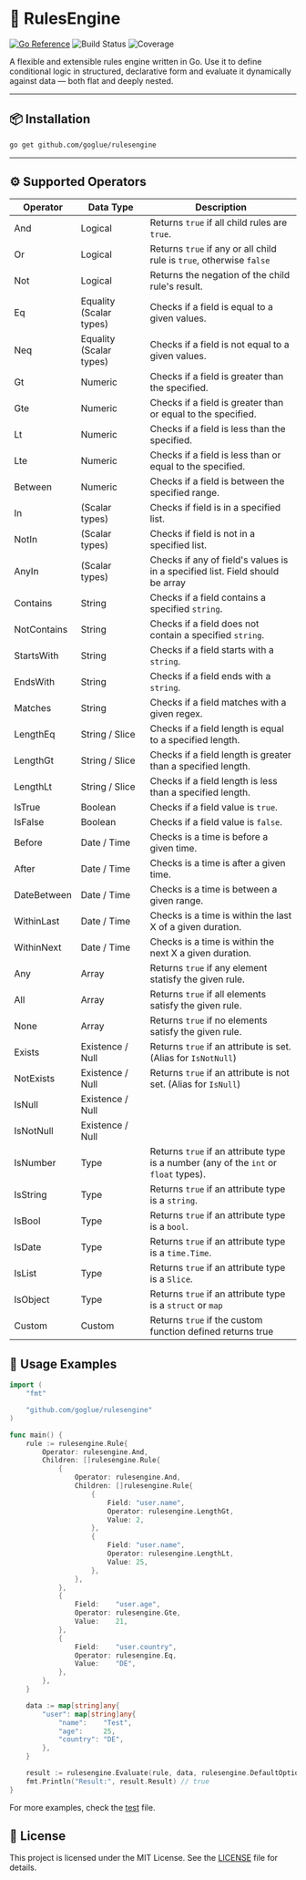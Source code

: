 # 🧠 RulesEngine

[![Go Reference](https://pkg.go.dev/badge/github.com/goglue/rulesengine.svg)](https://pkg.go.dev/github.com/goglue/rulesengine)
![Build Status](https://github.com/goglue/rulesengine/actions/workflows/pulls-pipeline.yml/badge.svg)
![Coverage](https://img.shields.io/badge/Coverage-64.9%25-yellow)

A flexible and extensible rules engine written in Go. Use it to define
conditional logic in structured, declarative form and evaluate it dynamically
against data — both flat and deeply nested.

---

## 📦 Installation

```bash
go get github.com/goglue/rulesengine
```

---

## ⚙️ Supported Operators

| Operator    | Data Type               | Description                                                                          |
|-------------|-------------------------|--------------------------------------------------------------------------------------|
| And         | Logical                 | Returns `true` if all child rules are `true`.                                        | 
| Or          | Logical                 | Returns `true` if any or all child rule is `true`, otherwise `false`                 |
| Not         | Logical                 | Returns the negation of the child rule's result.                                     |
| Eq          | Equality (Scalar types) | Checks if a field is equal to a given values.                                        |
| Neq         | Equality (Scalar types) | Checks if a field is not equal to a given values.                                    |
| Gt          | Numeric                 | Checks if a field is greater than the specified.                                     |
| Gte         | Numeric                 | Checks if a field is greater than or equal to the specified.                         |
| Lt          | Numeric                 | Checks if a field is less than the specified.                                        |
| Lte         | Numeric                 | Checks if a field is less than or equal to the specified.                            |
| Between     | Numeric                 | Checks if a field is between the specified range.                                    |
| In          | (Scalar types)          | Checks if field is in a specified list.                                              |
| NotIn       | (Scalar types)          | Checks if field is not in a specified list.                                          |
| AnyIn       | (Scalar types)          | Checks if any of field's values is in a specified list. Field should be array                                          |
| Contains    | String                  | Checks if a field contains a specified `string`.                                     |
| NotContains | String                  | Checks if a field does not contain a specified `string`.                             |
| StartsWith  | String                  | Checks if a field starts with a `string`.                                            |
| EndsWith    | String                  | Checks if a field ends with a `string`.                                              |
| Matches     | String                  | Checks if a field matches with a given regex.                                        |
| LengthEq    | String / Slice          | Checks if a field length is equal to a specified length.                             |
| LengthGt    | String / Slice          | Checks if a field length is greater than a specified length.                         |
| LengthLt    | String / Slice          | Checks if a field length is less than a specified length.                            |
| IsTrue      | Boolean                 | Checks if a field value is `true`.                                                   |
| IsFalse     | Boolean                 | Checks if a field value is `false`.                                                  |
| Before      | Date / Time             | Checks is a time is before a given time.                                             |
| After       | Date / Time             | Checks is a time is after a given time.                                              |
| DateBetween | Date / Time             | Checks is a time is between a given range.                                           |
| WithinLast  | Date / Time             | Checks is a time is within the last X of a given duration.                           |
| WithinNext  | Date / Time             | Checks is a time is within the next X a given duration.                              |
| Any         | Array                   | Returns `true` if any element statisfy the given rule.                               |
| All         | Array                   | Returns `true` if all elements satisfy the given rule.                               |
| None        | Array                   | Returns `true` if no elements satisfy the given rule.                                |
| Exists      | Existence / Null        | Returns `true` if an attribute is set. (Alias for `IsNotNull`)                       |
| NotExists   | Existence / Null        | Returns `true` if an attribute is not set. (Alias for `IsNull`)                      |
| IsNull      | Existence / Null        |                                                                                      |
| IsNotNull   | Existence / Null        |                                                                                      |
| IsNumber    | Type                    | Returns `true` if an attribute type is a number (any of the `int` or `float` types). |
| IsString    | Type                    | Returns `true` if an attribute type is a `string`.                                   |
| IsBool      | Type                    | Returns `true` if an attribute type is a `bool`.                                     |
| IsDate      | Type                    | Returns `true` if an attribute type is a `time.Time`.                                |
| IsList      | Type                    | Returns `true` if an attribute type is a `Slice`.                                    |
| IsObject    | Type                    | Returns `true` if an attribute type is a `struct` or `map`                           |
| Custom      | Custom                  | Returns `true` if the custom function defined returns true                           |

## 🧪 Usage Examples

```go
import (
    "fmt"

    "github.com/goglue/rulesengine"
)

func main() {
    rule := rulesengine.Rule{
        Operator: rulesengine.And,
        Children: []rulesengine.Rule{
            {
                Operator: rulesengine.And,
                Children: []rulesengine.Rule{
                    {
                        Field: "user.name",
                        Operator: rulesengine.LengthGt,
                        Value: 2,
                    },
                    {
                        Field: "user.name",
                        Operator: rulesengine.LengthLt,
                        Value: 25,
                    },
                },
            },
            {
                Field:    "user.age",
                Operator: rulesengine.Gte,
                Value:    21,
            },
            {
                Field:    "user.country",
                Operator: rulesengine.Eq,
                Value:    "DE",
            },
        },
    }

    data := map[string]any{
        "user": map[string]any{
            "name":    "Test",
            "age":     25,
            "country": "DE",
        },
    }

    result := rulesengine.Evaluate(rule, data, rulesengine.DefaultOptions())
    fmt.Println("Result:", result.Result) // true
}
```

For more examples, check the [test](https://github.com/goglue/rulesengine/blob/main/rulesengine_test.go) file.

## 📄 License

This project is licensed under the MIT License. See
the [LICENSE](https://github.com/goglue/rulesengine/blob/main/LICENSE) file for
details.